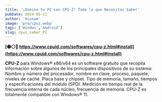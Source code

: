 ```yaml
---
title: '¡Domina tu PC con CPU-Z! Todo lo que Necesitas Saber'
pubDate: 2024-05-11
author: 'miunam'
image: 'pro/cpuz.webp'
tags: ['Windws','Android']
slug: cpuz_saber_PC
---
```

**[🟢⚪️🔴 https://www.cpuid.com/softwares/cpu-z.html#install](https://www.cpuid.com/softwares/cpu-z.html#install)**

**CPU-Z** para Windows® x86/x64 es un software gratuito que recopila información sobre algunos de los principales dispositivos de su sistema:
Nombre y número del procesador, nombre en clave, proceso, paquete, niveles de caché.
Placa base y chipset.
Tipo de memoria, tamaño, tiempos y especificaciones del módulo (SPD).
Medición en tiempo real de la frecuencia interna de cada núcleo, frecuencia de memoria.
CPU-Z es totalmente compatible con Windows® 11.

